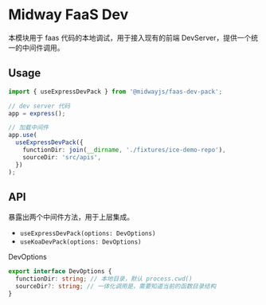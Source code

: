 # Midway FaaS Dev

本模块用于 faas 代码的本地调试，用于接入现有的前端 DevServer，提供一个统一的中间件调用。


## Usage

```ts
import { useExpressDevPack } from '@midwayjs/faas-dev-pack';

// dev server 代码
app = express();

// 加载中间件
app.use(
  useExpressDevPack({
    functionDir: join(__dirname, './fixtures/ice-demo-repo'),
    sourceDir: 'src/apis',
  })
);
```

## API

暴露出两个中间件方法，用于上层集成。

- `useExpressDevPack(options: DevOptions)`
- `useKoaDevPack(options: DevOptions)`

DevOptions

```ts
export interface DevOptions {
  functionDir: string; // 本地目录，默认 process.cwd()
  sourceDir?: string; // 一体化调用是，需要知道当前的函数目录结构
}
```

